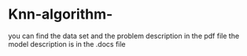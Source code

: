 # Knn-algorithm-
you can find the data set and the problem description in the pdf file
the model description is in the .docs file
